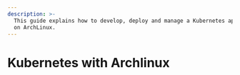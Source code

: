 ```yaml
---
description: >-
  This guide explains how to develop, deploy and manage a Kubernetes application
  on ArchLinux.
---
```


# Kubernetes with Archlinux

